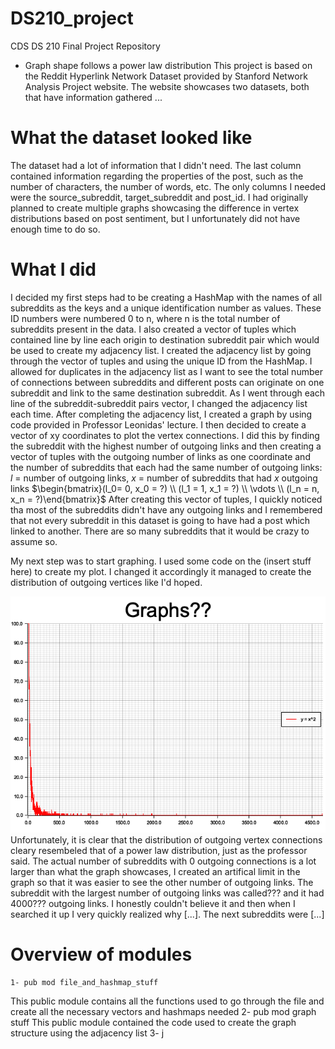 # DS210_project
CDS DS 210 Final Project Repository

- Graph shape follows a power law distribution
This project is based on the Reddit Hyperlink Network Dataset provided by Stanford Network Analysis Project website. The website showcases two datasets, both that have information gathered ...

# What the dataset looked like
The dataset had a lot of information that I didn't need. The last column contained information regarding the properties of the post, such as the number of characters, the number of words, etc. The only columns I needed were the source_subreddit, target_subreddit and post_id. I had originally planned to create multiple graphs showcasing the difference in vertex distributions based on post sentiment, but I unfortunately did not have enough time to do so.
# What I did
I decided my first steps had to be creating a HashMap with the names of all subreddits as the keys and a unique identification number as values. These ID numbers were numbered 0 to n, where n is the total number of subreddits present in the data. I also created a vector of tuples which contained line by line each origin to destination subreddit pair which would be used to create my adjacency list.
I created the adjacency list by going through the vector of tuples and using the unique ID from the HashMap. I allowed for duplicates in the adjacency list as I want to see the total number of connections between subreddits and different posts can originate on one subreddit and link to the same destination subreddit. As I went through each line of the subreddit-subreddit pairs vector, I changed the adjacency list each time. 
After completing the adjacency list, I created a graph by using code provided in Professor Leonidas' lecture.
I then decided to create a vector of xy coordinates to plot the vertex connections. I did this by finding the subreddit with the highest number of outgoing links and then creating a vector of tuples with the outgoing number of links as one coordinate and the number of subreddits that each had the same number of outgoing links:
$l$ = number of outgoing links, $x$ = number of subreddits that had $x$ outgoing links
$\begin{bmatrix}(l_0= 0, x_0 = ?) \\ (l_1 = 1, x_1 = ?) \\ \vdots \\ (l_n = n, x_n = ?)\end{bmatrix}$
After creating this vector of tuples, I quickly noticed tha most of the subreddits didn't have any outgoing links and I remembered that not every subreddit in this dataset is going to have had a post which linked to another. There are so many subreddits that it would be crazy to assume so. 

My next step was to start graphing. I used some code on the (insert stuff here) to create my plot. I changed it accordingly 
it managed to create the distribution of outgoing vertices like I'd hoped.

![Graph showcasing number of subreddits and their number of outgoing links](src/graphs/0.png)
Unfortunately, it is clear that the distribution of outgoing vertex connections cleary resembeled that of a power law distribution, just as the professor said. The actual number of subreddits with 0 outgoing connections is a lot larger than what the graph showcases, I  created an artifical limit in the graph so that it was easier to see the other number of outgoing links. The subreddit with the largest number of outgoing links was called??? and it had 4000??? outgoing links. I honestly couldn't believe it and then when I searched it up I very quickly realized why [...].
The next subreddits were [...]
# Overview of modules
    1- pub mod file_and_hashmap_stuff
This public module contains all the functions used to go through the file and create all the necessary vectors and hashmaps needed
    2- pub mod graph stuff
This public module contained the code used to create the graph structure using the adjacency list
3-   j